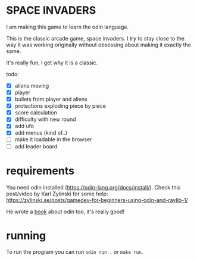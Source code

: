 # SPACE INVADERS

I am making this game to learn the odin language.

This is the classic arcade game, space invaders. I try to stay close to the way it was working originally without obsessing about making it exactly the same.

It's really fun, I get why it is a classic.

todo:

- [x] aliens moving
- [x] player
- [x] bullets from player and aliens
- [x] protections exploding piece by piece
- [x] score calculation
- [x] difficulty with new round
- [x] add ufo
- [x] add menus (kind of..)
- [ ] make it loadable in the browser
- [ ] add leader board

# requirements

You need odin installed (https://odin-lang.org/docs/install/). Check this post/video by Karl Zylinski for some help: https://zylinski.se/posts/gamedev-for-beginners-using-odin-and-raylib-1/

He wrote a [book](https://odinbook.com/) about odin too, it's really good!

# running

To run the program you can run `odin run .` or `make run`.

